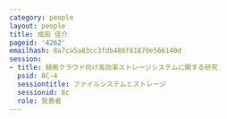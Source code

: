 ```yaml
---
category: people
layout: people
title: 成田 佳介
pageid: '4262'
emailhash: 8a7ca5a83cc3fdb488f81870e566140d
session:
- title: 録画クラウド向け高効率ストレージシステムに関する研究
  psid: 8C-4
  sessiontitle: ファイルシステムとストレージ
  sessionid: 8c
  role: 発表者
---
```

